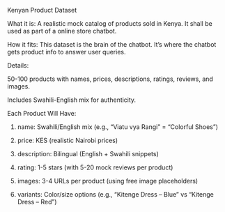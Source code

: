 Kenyan Product Dataset

What it is: A realistic mock catalog of products sold in Kenya. It shall be used as part of a online store chatbot.

How it fits: This dataset is the brain of the chatbot. It’s where the chatbot gets product info to answer user queries.

Details:

50-100 products with names, prices, descriptions, ratings, reviews, and images.

Includes Swahili-English mix for authenticity.

Each Product Will Have:

1. name: Swahili/English mix (e.g., “Viatu vya Rangi” = “Colorful Shoes”)

2. price: KES (realistic Nairobi prices)

3. description: Bilingual (English + Swahili snippets)

4. rating: 1-5 stars (with 5-20 mock reviews per product)

5. images: 3-4 URLs per product (using free image placeholders)

6. variants: Color/size options (e.g., “Kitenge Dress – Blue” vs “Kitenge Dress – Red”)
